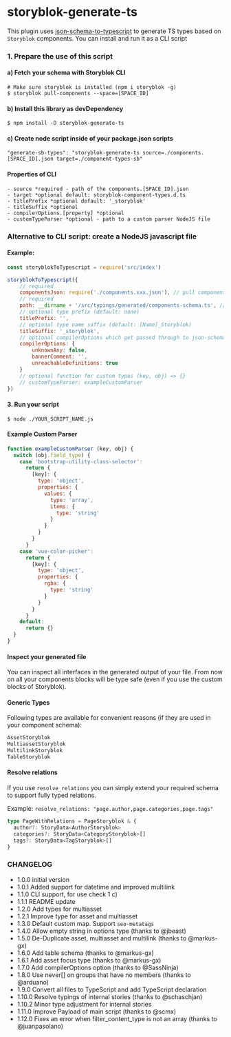 # storyblok-generate-ts
This plugin uses [json-schema-to-typescript](https://github.com/bcherny/json-schema-to-typescript) to generate TS types based on `Storyblok` components. 
You can install and run it as a CLI script

### 1. Prepare the use of this script
#### a) Fetch your schema with Storyblok CLI
```
# Make sure storyblok is installed (npm i storyblok -g)
$ storyblok pull-components --space=[SPACE_ID]
```

#### b) Install this library as devDependency
```
$ npm install -D storyblok-generate-ts
```

#### c) Create node script inside of your package.json scripts 
```
"generate-sb-types": "storyblok-generate-ts source=./components.[SPACE_ID].json target=./component-types-sb"
```
#### Properties of CLI
```
- source *required - path of the components.[SPACE_ID].json
- target *optional default: storyblok-component-types.d.ts
- titlePrefix *optional default: '_storyblok' 
- titleSuffix *optional
- compilerOptions.[property] *optional
- customTypeParser *optional - path to a custom parser NodeJS file
```

### Alternative to CLI script: create a NodeJS javascript file

#### Example:

```js
const storyblokToTypescript = require('src/index')

storyblokToTypescript({
    // required
    componentsJson: require('./components.xxx.json'), // pull components with storyblok
    // required
    path: __dirname + '/src/typings/generated/components-schema.ts', // make sure path exists
    // optional type prefix (default: none)
    titlePrefix: '',
    // optional type name suffix (default: [Name]_Storyblok)
    titleSuffix: '_storyblok',
    // optional compilerOptions which get passed through to json-schema-to-typescript
    compilerOptions: {
        unknownAny: false,
        bannerComment: '',
        unreachableDefinitions: true
    }
    // optional function for custom types (key, obj) => {}
    // customTypeParser: exampleCustomParser
})
```

#### 3. Run your script
```
$ node ./YOUR_SCRIPT_NAME.js
```

#### Example Custom Parser
```js
function exampleCustomParser (key, obj) {
  switch (obj.field_type) {
    case 'bootstrap-utility-class-selector':
      return {
        [key]: {
          type: 'object',
          properties: {
            values: {
              type: 'array',
              items: {
                type: 'string'
              }
            }
          }
        }
      }
    case 'vue-color-picker':
      return {
        [key]: {
          type: 'object',
          properties: {
            rgba: {
              type: 'string'
            }
          }
        }
      }
    default:
      return {}
  }
}
```

#### Inspect your generated file
You can inspect all interfaces in the generated output of your file. From now on all your components blocks will be type safe (even if you use the custom blocks of Storyblok).

#### Generic Types
Following types are available for convenient reasons (if they are used in your component schema):
```ts
AssetStoryblok
MultiassetStoryblok
MultilinkStoryblok
TableStoryblok
```

#### Resolve relations
If you use `resolve_relations` you can simply extend your required schema to support fully typed relations.

Example: `resolve_relations: "page.author,page.categories,page.tags"`
```ts
type PageWithRelations = PageStoryblok & {
  author?: StoryData<AuthorStoryblok>
  categories?: StoryData<CategoryStoryblok>[]
  tags?: StoryData<TagStoryblok>[]
}
``` 

### CHANGELOG

* 1.0.0 initial version
* 1.0.1 Added support for datetime and improved multilink
* 1.1.0 CLI support, for use check 1 c)
* 1.1.1 README update
* 1.2.0 Add types for multiasset
* 1.2.1 Improve type for asset and multiasset
* 1.3.0 Default custom map. Support `seo-metatags`
* 1.4.0 Allow empty string in options type (thanks to @jbeast)
* 1.5.0 De-Duplicate asset, multiasset and multilink (thanks to @markus-gx)
* 1.6.0 Add table schema (thanks to @markus-gx)
* 1.6.1 Add asset focus type (thanks to @markus-gx)
* 1.7.0 Add compilerOptions option (thanks to @SassNinja)
* 1.8.0 Use never[] on groups that have no members (thanks to @arduano)
* 1.9.0 Convert all files to TypeScript and add TypeScript declaration 
* 1.10.0 Resolve typings of internal stories (thanks to @schaschjan) 
* 1.10.2 Minor type adjustment for internal stories
* 1.11.0 Improve Payload of main script (thanks to @scmx)
* 1.12.0 Fixes an error when filter_content_type is not an array (thanks to @juanpasolano)